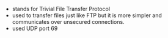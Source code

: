 - stands for Trivial File Transfer Protocol
- used to transfer files just like FTP but it is more simpler and communicates over unsecured connections.
- used UDP port 69